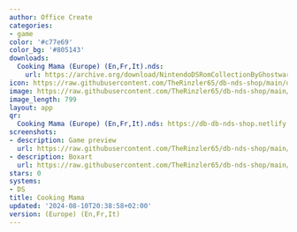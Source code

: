 ```yaml
---
author: Office Create
categories:
- game
color: '#c77e69'
color_bg: '#805143'
downloads:
  Cooking Mama (Europe) (En,Fr,It).nds:
    url: https://archive.org/download/NintendoDSRomCollectionByGhostware/Cooking%20Mama%20%28Europe%29%20%28En%2CFr%2CIt%29.nds
icon: https://raw.githubusercontent.com/TheRinzler65/db-nds-shop/main/docs/assets/images/icons/cookingmama.png
image: https://raw.githubusercontent.com/TheRinzler65/db-nds-shop/main/docs/assets/images/icons/cookingmama.png
image_length: 799
layout: app
qr:
  Cooking Mama (Europe) (En,Fr,It).nds: https://db-db-nds-shop.netlify.app/assets/images/qr/cooking-mama-europe-enfrit-nds.png
screenshots:
- description: Game preview
  url: https://raw.githubusercontent.com/TheRinzler65/db-nds-shop/main/docs/assets/images/screenshots/cookingmama/cookingmama.png
- description: Boxart
  url: https://raw.githubusercontent.com/TheRinzler65/db-nds-shop/main/docs/assets/images/boxart/Cooking%20Mama%20(Europe)%20(En%2CFr%2CIt).nds.png
stars: 0
systems:
- DS
title: Cooking Mama
updated: '2024-08-10T20:38:58+02:00'
version: (Europe) (En,Fr,It)
---
```

